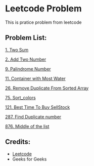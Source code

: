 # Leetcode Problem 
This is pratice problem from leetcode

## Problem List:
[1. Two Sum](https://leetcode.com/problems/two-sum/)

[2. Add Two Number](https://leetcode.com/problems/add-two-numbers/)

[9. Palindrome Number](https://leetcode.com/problems/palindrome-number/)

[11. Container with Most Water](https://leetcode.com/problems/container-with-most-water/)

[26. Remove Duplicate From Sorted Array](https://leetcode.com/problems/remove-duplicates-from-sorted-array/)

[75. Sort_colors](https://leetcode.com/problems/sort-colors/)

[121. Best Time To Buy SellStock](https://leetcode.com/problems/best-time-to-buy-and-sell-stock/)

[287. Find Duplicate number](https://leetcode.com/problems/find-the-duplicate-number/)

[876. Middle of the list](https://leetcode.com/problems/middle-of-the-linked-list/)

## Credits:

* [Leetcode](https://leetcode.com/problems/all)
* Geeks for Geeks


